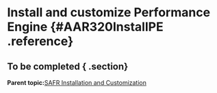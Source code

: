 # Install and customize Performance Engine {#AAR320InstallPE .reference}

## To be completed { .section}

**Parent topic:**[SAFR Installation and Customization](../html/AAR300InstallGuide.md)

